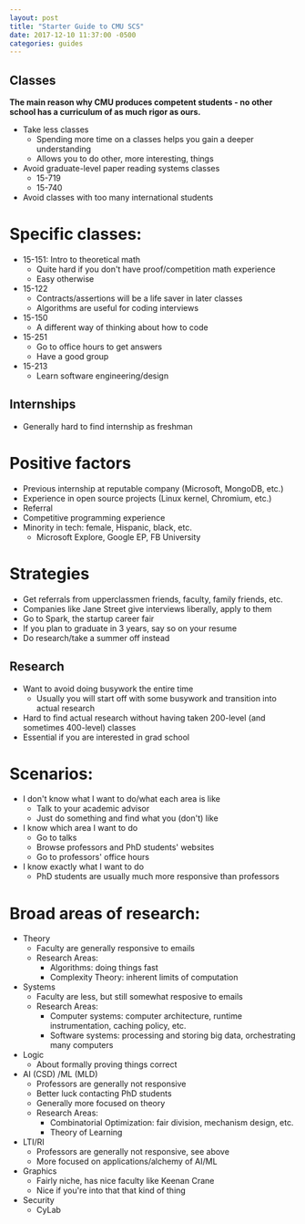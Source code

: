 ```yaml
---
layout: post
title: "Starter Guide to CMU SCS"
date: 2017-12-10 11:37:00 -0500
categories: guides
---
```

## Classes
**The main reason why CMU produces competent students - no other school has a curriculum of as much rigor as ours.**

- Take less classes
  * Spending more time on a classes helps you gain a deeper understanding
  * Allows you to do other, more interesting, things
- Avoid graduate-level paper reading systems classes
  * 15-719
  * 15-740
- Avoid classes with too many international students

# Specific classes:
- 15-151: Intro to theoretical math
  * Quite hard if you don't have proof/competition math experience
  * Easy otherwise
- 15-122
  * Contracts/assertions will be a life saver in later classes
  * Algorithms are useful for coding interviews
- 15-150
  * A different way of thinking about how to code
- 15-251
  * Go to office hours to get answers
  * Have a good group
- 15-213
  * Learn software engineering/design

## Internships

- Generally hard to find internship as freshman

# Positive factors
- Previous internship at reputable company (Microsoft, MongoDB, etc.)
- Experience in open source projects (Linux kernel, Chromium, etc.)
- Referral
- Competitive programming experience
- Minority in tech: female, Hispanic, black, etc.
  * Microsoft Explore, Google EP, FB University

# Strategies
- Get referrals from upperclassmen friends, faculty, family friends, etc.
- Companies like Jane Street give interviews liberally, apply to them
- Go to Spark, the startup career fair
- If you plan to graduate in 3 years, say so on your resume
- Do research/take a summer off instead

## Research

- Want to avoid doing busywork the entire time
  * Usually you will start off with some busywork and transition into actual research
- Hard to find actual research without having taken 200-level (and sometimes 400-level) classes
- Essential if you are interested in grad school

# Scenarios:
- I don't know what I want to do/what each area is like
  * Talk to your academic advisor
  * Just do something and find what you (don't) like
- I know which area I want to do
  * Go to talks
  * Browse professors and PhD students' websites
  * Go to professors' office hours
- I know exactly what I want to do
  * PhD students are usually much more responsive than professors

# Broad areas of research:
- Theory
  * Faculty are generally responsive to emails
  * Research Areas:
    + Algorithms: doing things fast
    + Complexity Theory: inherent limits of computation
- Systems
  * Faculty are less, but still somewhat resposive to emails
  * Research Areas:
    + Computer systems: computer architecture, runtime instrumentation, caching policy, etc.
    + Software systems: processing and storing big data, orchestrating many computers
- Logic
  * About formally proving things correct
- AI (CSD) /ML (MLD)
  * Professors are generally not responsive
  * Better luck contacting PhD students
  * Generally more focused on theory
  * Research Areas:
    + Combinatorial Optimization: fair division, mechanism design, etc.
    + Theory of Learning
- LTI/RI
  * Professors are generally not responsive, see above
  * More focused on applications/alchemy of AI/ML
- Graphics
  * Fairly niche, has nice faculty like Keenan Crane
  * Nice if you're into that that kind of thing
- Security
  * CyLab

